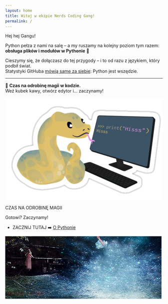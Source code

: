 ```yaml
---
layout: home
title: Witaj w ekipie Nerds Coding Gang!
permalink: /
---
```


Hej hej Gangu!  

Python pełza z nami na salę – a my ruszamy na kolejny poziom tym razem: **obsługa plików i modułów w Pythonie** 🐍  

Cieszymy się, że dołączasz do tej przygody – i to od razu z językiem, który podbił świat.  
Statystyki GitHuba [mówią same za siebie](http://githut.info/): Python jest wszędzie.  

---

🐍 **Czas na odrobinę magii w kodzie.**  
Weź kubek kawy, otwórz edytor i… zaczynamy!  

![](./assets/snake.png)

CZAS NA ODROBINĘ MAGII

Gotowi? Zaczynamy!

* ZACZNIJ TUTAJ ➡️ [O Pythonie](_pages/01-rozgrzewka.md)

![](./assets/magic.gif)
